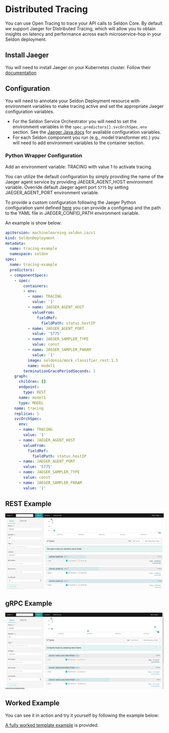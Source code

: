 # Distributed Tracing

You can use Open Tracing to trace your API calls to Seldon Core. By default we support Jaeger for Distributed Tracing, which will allow you to obtain insights on latency and performance across each microservice-hop in your Seldon deployment.

## Install Jaeger

You will need to install Jaeger on your Kubernetes cluster. Follow their [documentation](https://www.jaegertracing.io/docs/1.38/operator/)

## Configuration

You will need to annotate your Seldon Deployment resource with environment variables to make tracing active and set the appropriate Jaeger configuration variables.

  * For the Seldon Service Orchestrator you will need to set the environment variables in the `spec.predictors[].svcOrchSpec.env` section. See the [Jaeger Java docs](https://github.com/jaegertracing/jaeger-client-java/tree/master/jaeger-core#configuration-via-environment) for available configuration variables.
  * For each Seldon component you run (e.g., model transformer etc.) you will need to add environment variables to the container section.


### Python Wrapper Configuration

Add an environment variable: TRACING with value 1 to activate tracing.

You can utilize the default configuration by simply providing the name of the Jaeger agent service by providing JAEGER_AGENT_HOST environment variable. Override default Jaeger agent port `5775` by setting JAEGER_AGENT_PORT environment variable.

To provide a custom configuration following the Jaeger Python configuration yaml defined [here](https://github.com/jaegertracing/jaeger-client-python) you can provide a configmap and the path to the YAML file in JAEGER_CONFIG_PATH environment variable.

An example is show below:

```yaml
apiVersion: machinelearning.seldon.io/v1
kind: SeldonDeployment
metadata:
  name: tracing-example
  namespace: seldon
spec:
  name: tracing-example
  predictors:
  - componentSpecs:
    - spec:
        containers:
        - env:
          - name: TRACING
            value: '1'
          - name: JAEGER_AGENT_HOST
            valueFrom:
              fieldRef:
                fieldPath: status.hostIP
          - name: JAEGER_AGENT_PORT
            value: '5775'
          - name: JAEGER_SAMPLER_TYPE
            value: const
          - name: JAEGER_SAMPLER_PARAM
            value: '1'
          image: seldonio/mock_classifier_rest:1.3
          name: model1
        terminationGracePeriodSeconds: 1
    graph:
      children: []
      endpoint:
        type: REST
      name: model1
      type: MODEL
    name: tracing
    replicas: 1
    svcOrchSpec:
      env:
      - name: TRACING
        value: '1'
      - name: JAEGER_AGENT_HOST
        valueFrom:
          fieldRef:
            fieldPath: status.hostIP
      - name: JAEGER_AGENT_PORT
        value: '5775'
      - name: JAEGER_SAMPLER_TYPE
        value: const
      - name: JAEGER_SAMPLER_PARAM
        value: '1'
```
        


## REST Example

![jaeger-ui-rest](../images/jaeger-ui-rest-example.png)

## gRPC Example

![jaeger-ui-rest](../images/jaeger-ui-grpc-example.png)


## Worked Example

You can see it in action and try it yourself by following the example below:

[A fully worked template example](../examples/tracing.html) is provided.
